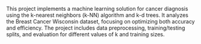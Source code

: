 This project implements a machine learning solution for cancer diagnosis using the k-nearest neighbors (k-NN) algorithm and k-d trees. 
It analyzes the Breast Cancer Wisconsin dataset, focusing on optimizing both accuracy and efficiency. 
The project includes data preprocessing, training/testing splits, and evaluation for different values of k and training sizes.
